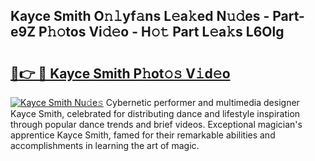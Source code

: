 ## Kayce Smith O𝚗𝚕yf𝚊ns L𝚎a𝚔ed N𝚞𝚍es - Part-e9Z P𝚑𝚘tos Vi𝚍𝚎o - H𝚘𝚝 Part L𝚎a𝚔s L6Olg

# <h2><a href="http://kfexvp.oniu.top/?m=Kayce+Smith">🔗👉 🔴 Kayce Smith P𝚑ot𝚘𝚜 V𝚒d𝚎o</a></h2>

[![Kayce Smith Nu𝚍e𝚜](https://i.imgur.com/0qMVB7G.gif)](http://kfexvp.oniu.top/?m=Kayce+Smith)
Cybernetic performer and multimedia designer Kayce Smith, celebrated for distributing dance and lifestyle inspiration through popular dance trends and brief videos. Exceptional magician's apprentice Kayce Smith, famed for their remarkable abilities and accomplishments in learning the art of magic.  
